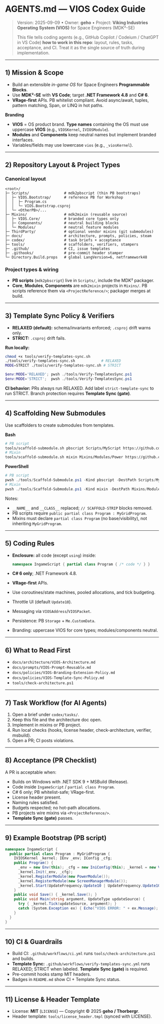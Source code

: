 # AGENTS.md — VIOS Codex Guide

> Version: 2025-09-09 • Owner: **geho** • Project: **Viking Industries Operating System (VIOS)** for Space Engineers (MDK²-SE)
>
> This file tells coding agents (e.g., GitHub Copilot / Codeium / ChatGPT in VS Code) **how to work in this repo**: layout, rules, tasks, acceptance, and CI. Treat it as the single source of truth during implementation.

---

## 1) Mission & Scope

- Build an extensible _in-game OS_ for Space Engineers **Programmable Blocks**.
- Use **MDK²-SE** with **VS Code**; target **.NET Framework 4.8** and **C# 6**.
- **VRage-first** APIs. PB whitelist compliant. Avoid async/await, tuples, pattern matching, Span, or LINQ in hot paths.

**Branding**

- **VIOS** = OS product brand. **Type names** containing the OS must use uppercase **VIOS** (e.g., `VIOSKernel`, `IVIOSModule`).
- **Modules** and **Components** keep neutral names but implement branded interfaces.
- Variables/fields may use lowercase `vios` (e.g., `_viosKernel`).

---

## 2) Repository Layout & Project Types

### Canonical layout

```text
<root>/
├─ Scripts/                # mdk2pbscript (thin PB bootstraps)
│  ├─ VIOS.Bootstrap/      # reference PB for Workshop
│  │  ├─ Program.cs
│  │  └─ VIOS.Bootstrap.csproj
│  └─ <OtherPB>/...
├─ Mixins/                 # mdk2mixin (reusable source)
│  ├─ VIOS.Core/           # branded core types only
│  ├─ Components/          # neutral building blocks
│  └─ Modules/             # neutral feature modules
├─ ThirdParty/             # optional vendor mixins (git submodules)
├─ docs/                   # architecture, prompts, policies, steam
├─ codex/                  # task briefs + acceptance
├─ tools/                  # scaffolders, verifiers, stampers
├─ .github/                # CI, issue templates
├─ .githooks/              # pre-commit header stamper
└─ Directory.Build.props   # global LangVersion=6, netframework48
```

### Project types & wiring

- **PB scripts** (`mdk2pbscript`) live in `Scripts/`, include the MDK² packager.
- **Core**, **Modules**, **Components** are `mdk2mixin` projects in `Mixins/`. PB scripts reference them via `<ProjectReference/>`; packager merges at build.

---

## 3) Template Sync Policy & Verifiers

- **RELAXED (default):** schema/invariants enforced; `.csproj` drift warns only.
- **STRICT:** `.csproj` drift fails.

**Run locally:**

```bash
chmod +x tools/verify-templates-sync.sh
./tools/verify-templates-sync.sh            # RELAXED
MODE=STRICT ./tools/verify-templates-sync.sh # STRICT
```

```powershell
$env:MODE='RELAXED'; pwsh ./tools/Verify-TemplatesSync.ps1
$env:MODE='STRICT';  pwsh ./tools/Verify-TemplatesSync.ps1
```

**CI behavior:** PRs always run RELAXED. Add label `strict-template-sync` to run STRICT. Branch protection requires **Template Sync (gate)**.

---

## 4) Scaffolding New Submodules

Use scaffolders to create submodules from templates.

**Bash**

```bash
# PB script
tools/scaffold-submodule.sh pbscript Scripts/MyScript https://github.com/you/MyScript.git MyScript --sln SE-VIOS-DevFramework.sln --readme
# Mixin
tools/scaffold-submodule.sh mixin Mixins/Modules/Power https://github.com/you/Power.git Power --class PowerModule --sln SE-VIOS-DevFramework.sln --readme
```

**PowerShell**

```powershell
# PB script
pwsh ./tools/Scaffold-Submodule.ps1 -Kind pbscript -DestPath Scripts/MyScript -RemoteUrl https://github.com/you/MyScript.git -ProjectName MyScript -Sln SE-VIOS-DevFramework.sln -Readme
# Mixin
pwsh ./tools/Scaffold-Submodule.ps1 -Kind mixin -DestPath Mixins/Modules/Power -RemoteUrl https://github.com/you/Power.git -ProjectName Power -ClassName PowerModule -Sln SE-VIOS-DevFramework.sln -Readme
```

Notes:

- `__NAME__` and `__CLASS__` replaced; `// SCAFFOLD-STRIP` blocks removed.
- PB scripts require `public partial class Program : MyGridProgram`.
- Mixins must declare `partial class Program` (no base/visibility), not inheriting `MyGridProgram`.

---

## 5) Coding Rules

- **Enclosure:** all code (except `using`) inside:

  ```csharp
  namespace IngameScript { partial class Program { /* code */ } }
  ```

- **C# 6 only**; .NET Framework 4.8.
- **VRage-first** APIs.
- Use coroutines/state machines, pooled allocations, and tick budgeting.
- Throttle UI (default `Update10`).
- Messaging via `VIOSAddress`/`VIOSPacket`.
- Persistence: PB `Storage` + `Me.CustomData`.
- Branding: uppercase VIOS for core types; modules/components neutral.

---

## 6) What to Read First

- `docs/architecture/VIOS-Architecture.md`
- `docs/prompts/VIOS-Prompt-Reusable.md`
- `docs/policies/VIOS-Branding-Extension-Policy.md`
- `docs/policies/VIOS-Template-Sync-Policy.md`
- `tools/check-architecture.ps1`

---

## 7) Task Workflow (for AI Agents)

1. Open a brief under `codex/tasks/`.
2. Keep this file and the architecture doc open.
3. Implement in mixins or PB project.
4. Run local checks (hooks, license header, check-architecture, verifier, msbuild).
5. Open a PR; CI posts violations.

---

## 8) Acceptance (PR Checklist)

A PR is acceptable when:

- Builds on Windows with .NET SDK 9 + MSBuild (Release).
- Code inside `IngameScript` / `partial class Program`.
- C# 6 only; PB whitelist-safe; VRage-first.
- License header present.
- Naming rules satisfied.
- Budgets respected; no hot-path allocations.
- PB projects wire mixins via `<ProjectReference/>`.
- **Template Sync (gate)** passes.

---

## 9) Example Bootstrap (PB script)

```csharp
namespace IngameScript {
  public partial class Program : MyGridProgram {
    IVIOSKernel _kernel; IEnv _env; IConfig _cfg;
    public Program() {
      _env = new Env(this); _cfg = new IniConfig(this); _kernel = new VIOSKernel();
      _kernel.Init(_env, _cfg);
      _kernel.RegisterModule(new PowerModule());
      _kernel.RegisterModule(new ScreenManagerModule());
      _kernel.Start(UpdateFrequency.Update10 | UpdateFrequency.Update100);
    }
    public void Save() { _kernel.Save(); }
    public void Main(string argument, UpdateType updateSource) {
      try { _kernel.Tick(updateSource, argument); }
      catch (System.Exception ex) { Echo("VIOS ERROR: " + ex.Message); }
    }
  }
}
```

---

## 10) CI & Guardrails

- Build CI: `.github/workflows/ci.yml` runs `tools/check-architecture.ps1` and builds.
- **Template Sync:** `.github/workflows/verify-templates-sync.yml` runs RELAXED; STRICT when labeled. **Template Sync (gate)** is required.
- Pre-commit hooks stamp MIT headers.
- Badges in `README.md` show CI + Template Sync status.

---

## 11) License & Header Template

- License: **MIT** (`LICENSE`) — Copyright © 2025 **geho / Thorbergr**.
- Header template: `tools/license_header.tmpl` (synced with LICENSE).
